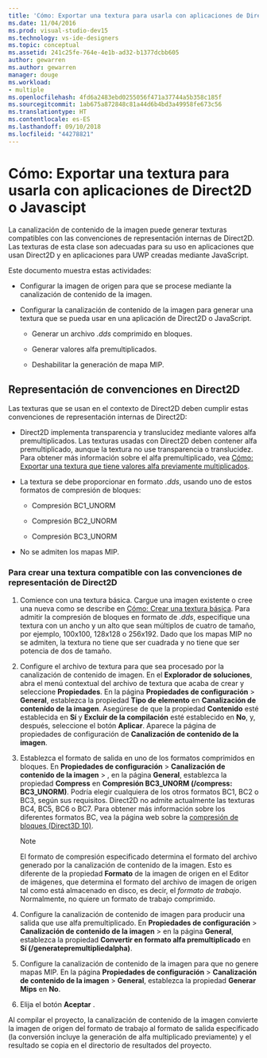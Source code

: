 ```yaml
---
title: 'Cómo: Exportar una textura para usarla con aplicaciones de Direct2D o Javascipt'
ms.date: 11/04/2016
ms.prod: visual-studio-dev15
ms.technology: vs-ide-designers
ms.topic: conceptual
ms.assetid: 241c25fe-764e-4e1b-ad32-b1377dcbb605
author: gewarren
ms.author: gewarren
manager: douge
ms.workload:
- multiple
ms.openlocfilehash: 4fd6a2483ebd0255056f471a37744a5b358c185f
ms.sourcegitcommit: 1ab675a872848c81a44d6b4bd3a49958fe673c56
ms.translationtype: HT
ms.contentlocale: es-ES
ms.lasthandoff: 09/10/2018
ms.locfileid: "44278821"
---
```

# <a name="how-to-export-a-texture-for-use-with-direct2d-or-javascipt-apps"></a>Cómo: Exportar una textura para usarla con aplicaciones de Direct2D o Javascipt
La canalización de contenido de la imagen puede generar texturas compatibles con las convenciones de representación internas de Direct2D. Las texturas de esta clase son adecuadas para su uso en aplicaciones que usan Direct2D y en aplicaciones para UWP creadas mediante JavaScript.

 Este documento muestra estas actividades:

-   Configurar la imagen de origen para que se procese mediante la canalización de contenido de la imagen.

-   Configurar la canalización de contenido de la imagen para generar una textura que se pueda usar en una aplicación de Direct2D o JavaScript.

    -   Generar un archivo *.dds* comprimido en bloques.

    -   Generar valores alfa premultiplicados.

    -   Deshabilitar la generación de mapa MIP.

## <a name="rendering-conventions-in-direct2d"></a>Representación de convenciones en Direct2D
 Las texturas que se usan en el contexto de Direct2D deben cumplir estas convenciones de representación internas de Direct2D:

-   Direct2D implementa transparencia y translucidez mediante valores alfa premultiplicados. Las texturas usadas con Direct2D deben contener alfa premultiplicado, aunque la textura no use transparencia o translucidez. Para obtener más información sobre el alfa premultiplicado, vea [Cómo: Exportar una textura que tiene valores alfa previamente multiplicados](../designers/how-to-export-a-texture-that-has-premultiplied-alpha.md).

-   La textura se debe proporcionar en formato *.dds*, usando uno de estos formatos de compresión de bloques:

    -   Compresión BC1_UNORM

    -   Compresión BC2_UNORM

    -   Compresión BC3_UNORM

-   No se admiten los mapas MIP.

### <a name="to-create-a-texture-thats-compatible-with-direct2d-rendering-conventions"></a>Para crear una textura compatible con las convenciones de representación de Direct2D

1.  Comience con una textura básica. Cargue una imagen existente o cree una nueva como se describe en [Cómo: Crear una textura básica](../designers/how-to-create-a-basic-texture.md). Para admitir la compresión de bloques en formato de *.dds*, especifique una textura con un ancho y un alto que sean múltiplos de cuatro de tamaño, por ejemplo, 100x100, 128x128 o 256x192. Dado que los mapas MIP no se admiten, la textura no tiene que ser cuadrada y no tiene que ser potencia de dos de tamaño.

2.  Configure el archivo de textura para que sea procesado por la canalización de contenido de imagen. En el **Explorador de soluciones**, abra el menú contextual del archivo de textura que acaba de crear y seleccione **Propiedades**. En la página **Propiedades de configuración** > **General**, establezca la propiedad **Tipo de elemento** en **Canalización de contenido de la imagen**. Asegúrese de que la propiedad **Contenido** esté establecida en **Sí** y **Excluir de la compilación** esté establecido en **No**, y, después, seleccione el botón **Aplicar**. Aparece la página de propiedades de configuración de **Canalización de contenido de la imagen**.

3.  Establezca el formato de salida en uno de los formatos comprimidos en bloques. En **Propiedades de configuración** > **Canalización de contenido de la imagen** > , en la página **General**, establezca la propiedad **Compress** en **Compresión BC3_UNORM (/compress: BC3_UNORM)**. Podría elegir cualquiera de los otros formatos BC1, BC2 o BC3, según sus requisitos. Direct2D no admite actualmente las texturas BC4, BC5, BC6 o BC7. Para obtener más información sobre los diferentes formatos BC, vea la página web sobre la [compresión de bloques (Direct3D 10)](/windows/desktop/direct3d10/d3d10-graphics-programming-guide-resources-block-compression).

    > [!NOTE]
    >  El formato de compresión especificado determina el formato del archivo generado por la canalización de contenido de la imagen. Esto es diferente de la propiedad **Formato** de la imagen de origen en el Editor de imágenes, que determina el formato del archivo de imagen de origen tal como está almacenado en disco, es decir, el *formato de trabajo*. Normalmente, no quiere un formato de trabajo comprimido.

4.  Configure la canalización de contenido de imagen para producir una salida que use alfa premultiplicado. En **Propiedades de configuración** > **Canalización de contenido de la imagen** >  en la página **General**, establezca la propiedad **Convertir en formato alfa premultiplicado** en **Sí (/generatepremultipliedalpha)**.

5.  Configure la canalización de contenido de la imagen para que no genere mapas MIP. En la página **Propiedades de configuración** > **Canalización de contenido de la imagen** > **General**, establezca la propiedad **Generar Mips** en **No**.

6.  Elija el botón **Aceptar** .

 Al compilar el proyecto, la canalización de contenido de la imagen convierte la imagen de origen del formato de trabajo al formato de salida especificado (la conversión incluye la generación de alfa multiplicado previamente) y el resultado se copia en el directorio de resultados del proyecto.